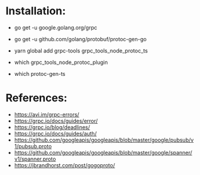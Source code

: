 # Installation:

- go get -u google.golang.org/grpc
- go get -u github.com/golang/protobuf/protoc-gen-go

- yarn global add grpc-tools grpc_tools_node_protoc_ts
- which grpc_tools_node_protoc_plugin
- which protoc-gen-ts

# References:

- https://avi.im/grpc-errors/
- https://grpc.io/docs/guides/error/
- https://grpc.io/blog/deadlines/
- https://grpc.io/docs/guides/auth/
- https://github.com/googleapis/googleapis/blob/master/google/pubsub/v1/pubsub.proto
- https://github.com/googleapis/googleapis/blob/master/google/spanner/v1/spanner.proto
- https://jbrandhorst.com/post/gogoproto/
